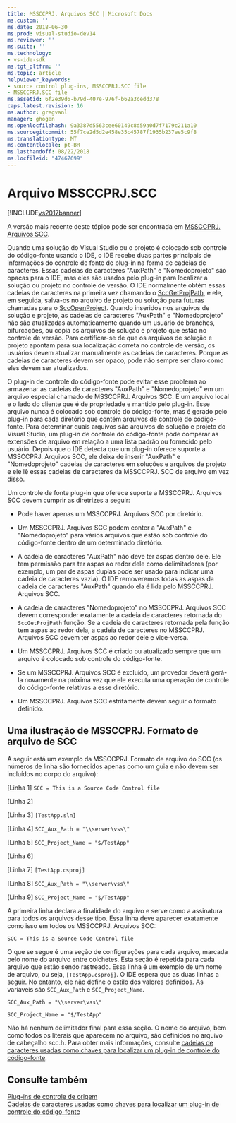 ```yaml
---
title: MSSCCPRJ. Arquivos SCC | Microsoft Docs
ms.custom: ''
ms.date: 2018-06-30
ms.prod: visual-studio-dev14
ms.reviewer: ''
ms.suite: ''
ms.technology:
- vs-ide-sdk
ms.tgt_pltfrm: ''
ms.topic: article
helpviewer_keywords:
- source control plug-ins, MSSCCPRJ.SCC file
- MSSCCPRJ.SCC file
ms.assetid: 6f2e39d6-b79d-407e-976f-b62a3cedd378
caps.latest.revision: 16
ms.author: gregvanl
manager: ghogen
ms.openlocfilehash: 9a3387d5563cee60149c8d59a0d7f7179c211a10
ms.sourcegitcommit: 55f7ce2d5d2e458e35c45787f1935b237ee5c9f8
ms.translationtype: MT
ms.contentlocale: pt-BR
ms.lasthandoff: 08/22/2018
ms.locfileid: "47467699"
---
```

# <a name="mssccprjscc-file"></a>Arquivo MSSCCPRJ.SCC
[!INCLUDE[vs2017banner](../includes/vs2017banner.md)]

A versão mais recente deste tópico pode ser encontrada em [MSSCCPRJ. Arquivos SCC](https://docs.microsoft.com/visualstudio/extensibility/mssccprj-scc-file).  
  
Quando uma solução do Visual Studio ou o projeto é colocado sob controle do código-fonte usando o IDE, o IDE recebe duas partes principais de informações do controle de fonte de plug-in na forma de cadeias de caracteres. Essas cadeias de caracteres "AuxPath" e "Nomedoprojeto" são opacas para o IDE, mas eles são usados pelo plug-in para localizar a solução ou projeto no controle de versão. O IDE normalmente obtém essas cadeias de caracteres na primeira vez chamando o [SccGetProjPath](../extensibility/sccgetprojpath-function.md), e ele, em seguida, salva-os no arquivo de projeto ou solução para futuras chamadas para o [SccOpenProject](../extensibility/sccopenproject-function.md). Quando inseridos nos arquivos de solução e projeto, as cadeias de caracteres "AuxPath" e "Nomedoprojeto" não são atualizadas automaticamente quando um usuário de branches, bifurcações, ou copia os arquivos de solução e projeto que estão no controle de versão. Para certificar-se de que os arquivos de solução e projeto apontam para sua localização correta no controle de versão, os usuários devem atualizar manualmente as cadeias de caracteres. Porque as cadeias de caracteres devem ser opaco, pode não sempre ser claro como eles devem ser atualizados.  
  
 O plug-in de controle do código-fonte pode evitar esse problema ao armazenar as cadeias de caracteres "AuxPath" e "Nomedoprojeto" em um arquivo especial chamado de MSSCCPRJ. Arquivos SCC. É um arquivo local e o lado do cliente que é de propriedade e mantido pelo plug-in. Esse arquivo nunca é colocado sob controle do código-fonte, mas é gerado pelo plug-in para cada diretório que contém arquivos de controle do código-fonte. Para determinar quais arquivos são arquivos de solução e projeto do Visual Studio, um plug-in de controle do código-fonte pode comparar as extensões de arquivo em relação a uma lista padrão ou fornecido pelo usuário. Depois que o IDE detecta que um plug-in oferece suporte a MSSCCPRJ. Arquivos SCC, ele deixa de inserir "AuxPath" e "Nomedoprojeto" cadeias de caracteres em soluções e arquivos de projeto e ele lê essas cadeias de caracteres da MSSCCPRJ. SCC de arquivo em vez disso.  
  
 Um controle de fonte plug-in que oferece suporte a MSSCCPRJ. Arquivos SCC devem cumprir as diretrizes a seguir:  
  
-   Pode haver apenas um MSSCCPRJ. Arquivos SCC por diretório.  
  
-   Um MSSCCPRJ. Arquivos SCC podem conter a "AuxPath" e "Nomedoprojeto" para vários arquivos que estão sob controle do código-fonte dentro de um determinado diretório.  
  
-   A cadeia de caracteres "AuxPath" não deve ter aspas dentro dele. Ele tem permissão para ter aspas ao redor dele como delimitadores (por exemplo, um par de aspas duplas pode ser usado para indicar uma cadeia de caracteres vazia). O IDE removeremos todas as aspas da cadeia de caracteres "AuxPath" quando ela é lida pelo MSSCCPRJ. Arquivos SCC.  
  
-   A cadeia de caracteres "Nomedoprojeto" no MSSCCPRJ. Arquivos SCC devem corresponder exatamente a cadeia de caracteres retornada do `SccGetProjPath` função. Se a cadeia de caracteres retornada pela função tem aspas ao redor dela, a cadeia de caracteres no MSSCCPRJ. Arquivos SCC devem ter aspas ao redor dele e vice-versa.  
  
-   Um MSSCCPRJ. Arquivos SCC é criado ou atualizado sempre que um arquivo é colocado sob controle do código-fonte.  
  
-   Se um MSSCCPRJ. Arquivos SCC é excluído, um provedor deverá gerá-la novamente na próxima vez que ele executa uma operação de controle do código-fonte relativas a esse diretório.  
  
-   Um MSSCCPRJ. Arquivos SCC estritamente devem seguir o formato definido.  
  
## <a name="an-illustration-of-the-mssccprjscc-file-format"></a>Uma ilustração de MSSCCPRJ. Formato de arquivo de SCC  
 A seguir está um exemplo da MSSCCPRJ. Formato de arquivo do SCC (os números de linha são fornecidos apenas como um guia e não devem ser incluídos no corpo do arquivo):  
  
 [Linha 1] `SCC = This is a Source Code Control file`  
  
 [Linha 2]  
  
 [Linha 3] `[TestApp.sln]`  
  
 [Linha 4] `SCC_Aux_Path = "\\server\vss\"`  
  
 [Linha 5] `SCC_Project_Name = "$/TestApp"`  
  
 [Linha 6]  
  
 [Linha 7] `[TestApp.csproj]`  
  
 [Linha 8] `SCC_Aux_Path = "\\server\vss\"`  
  
 [Linha 9] `SCC_Project_Name = "$/TestApp"`  
  
 A primeira linha declara a finalidade do arquivo e serve como a assinatura para todos os arquivos desse tipo. Essa linha deve aparecer exatamente como isso em todos os MSSCCPRJ. Arquivos SCC:  
  
 `SCC = This is a Source Code Control file`  
  
 O que se segue é uma seção de configurações para cada arquivo, marcada pelo nome do arquivo entre colchetes. Esta seção é repetida para cada arquivo que estão sendo rastreado. Essa linha é um exemplo de um nome de arquivo, ou seja, `[TestApp.csproj]`. O IDE espera que as duas linhas a seguir. No entanto, ele não define o estilo dos valores definidos. As variáveis são `SCC_Aux_Path` e `SCC_Project_Name`.  
  
 `SCC_Aux_Path = "\\server\vss\"`  
  
 `SCC_Project_Name = "$/TestApp"`  
  
 Não há nenhum delimitador final para essa seção. O nome do arquivo, bem como todos os literais que aparecem no arquivo, são definidos no arquivo de cabeçalho scc.h. Para obter mais informações, consulte [cadeias de caracteres usadas como chaves para localizar um plug-in de controle do código-fonte](../extensibility/strings-used-as-keys-for-finding-a-source-control-plug-in.md).  
  
## <a name="see-also"></a>Consulte também  
 [Plug-ins de controle de origem](../extensibility/source-control-plug-ins.md)   
 [Cadeias de caracteres usadas como chaves para localizar um plug-in de controle do código-fonte](../extensibility/strings-used-as-keys-for-finding-a-source-control-plug-in.md)

